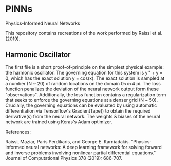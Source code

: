 # PINNs
Physics-Informed Neural Networks

This repository contains recreations of the work performed by Raissi et al. (2019). 

## Harmonic Oscillator
The first file is a short proof-of-principle on the simplest physical example: the harmonic oscillator. The governing equation for this system is 
y'' + y = 0, which has the exact solution y = cos(x). The exact solution is sampled at a number (N ~ 20) of random locations on the domain 0<x<4 pi. The loss function penalizes the deviation of the neural network output form these "observations". Additionally, the loss function contains a regularization term that seeks to enforce the governing equations at a denser grid (N ~ 50). Crucially, the governing equations can be evaluated by using automatic differentiation via Tensorflow's GradientTape() to obtain the required derivative(s) from the neural network. The weights & biases of the neural network are trained using Keras's Adam optimizer.




References:

Raissi, Maziar, Paris Perdikaris, and George E. Karniadakis. "Physics-informed neural networks: A deep learning framework for solving forward and inverse problems involving nonlinear partial differential equations." Journal of Computational Physics 378 (2019): 686-707.
